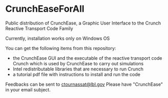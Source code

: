 # CrunchEaseForAll
Public distribution of CrunchEase, a Graphic User Interface to the Crunch Reactive Transport Code Family  

Currently, installation works only on Windows OS

You can get the following items from this repository:
- the CrunchEase GUI and the executable of the reactive transport code Crunch which is used by CrunchEase to carry out simulations
- Intel redistributable libraries that are necessary to run Crunch
- a tutorial pdf file with instructions to install and run the code

Feedbacks can be sent to ctournassat@lbl.gov
Please have "CrunchEase" in your email subject.
